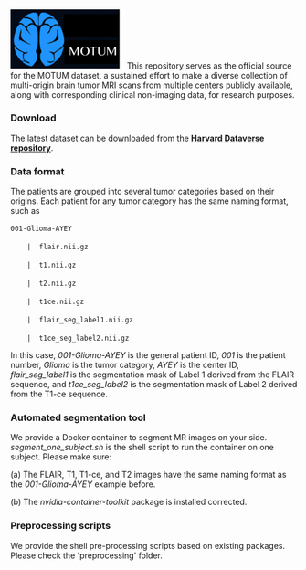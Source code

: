 <img src="logo_motum.png" width="200">
This repository serves as the official source for the MOTUM dataset, a sustained effort to make a diverse collection of multi-origin brain tumor MRI scans from multiple centers publicly available, along with corresponding clinical non-imaging data, for research purposes. 


### Download 
The latest dataset can be downloaded from the **[Harvard Dataverse repository](https://doi.org/10.7910/DVN/KUUEWC)**. 


### Data format
The patients are grouped into several tumor categories based on their origins. 
Each patient for any tumor category has the same naming format, such as  

    001-Glioma-AYEY
    
        |  flair.nii.gz

        |  t1.nii.gz

        |  t2.nii.gz

        |  t1ce.nii.gz

        |  flair_seg_label1.nii.gz

        |  t1ce_seg_label2.nii.gz
   
In this case, *001-Glioma-AYEY* is the general patient ID, *001* is the patient number, *Glioma* is the tumor category, 
*AYEY* is the center ID, *flair_seg_label1* is the segmentation mask of Label 1 derived from the FLAIR sequence, and *t1ce_seg_label2* is the segmentation mask of Label 2 derived from the T1-ce sequence. 

### Automated segmentation tool 
We provide a Docker container to segment MR images on your side. 
*segment_one_subject.sh* is the shell script to run the container on one subject. Please make sure:

(a) The FLAIR, T1, T1-ce, and T2 images have the same naming format as the *001-Glioma-AYEY* example before. 

(b) The *nvidia-container-toolkit* package is installed corrected. 


### Preprocessing scripts
We provide the shell pre-processing scripts based on existing packages. Please check the 'preprocessing' folder. 
